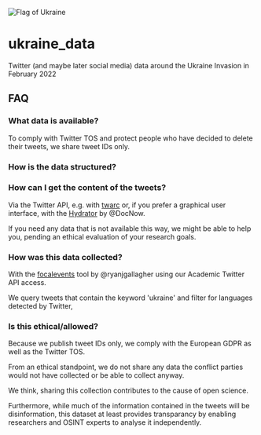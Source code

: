 ![Flag of Ukraine](https://upload.wikimedia.org/wikipedia/commons/thumb/4/49/Flag_of_Ukraine.svg/320px-Flag_of_Ukraine.svg.png)

# ukraine_data

Twitter (and maybe later social media) data around the Ukraine Invasion in February 2022

## FAQ

### What data is available?

To comply with Twitter TOS and protect people who have decided to delete their tweets, we share tweet IDs only.

### How is the data structured?

### How can I get the content of the tweets?

Via the Twitter API, e.g. with [twarc](https://twarc-project.readthedocs.io/en/latest/twarc2_en_us/#hydrate) or, if you prefer a graphical user interface, with the [Hydrator](https://github.com/DocNow/hydrator) by @DocNow.

If you need any data that is not available this way, we might be able to help you, pending an ethical evaluation of your research goals.

### How was this data collected?

With the [focalevents](https://github.com/ryanjgallagher/focalevents) tool by @ryanjgallagher using our Academic Twitter API access.

We query tweets that contain the keyword 'ukraine' and filter for languages detected by Twitter,

### Is this ethical/allowed?

Because we publish tweet IDs only, we comply with the European GDPR as well as the Twitter TOS.

From an ethical standpoint, we do not share any data the conflict parties would not have collected or be able to collect anyway.

We think, sharing this collection contributes to the cause of open science.

Furthermore, while much of the information contained in the tweets will be disinformation, this dataset at least provides transparancy by enabling researchers and OSINT experts to analyse it independently.
